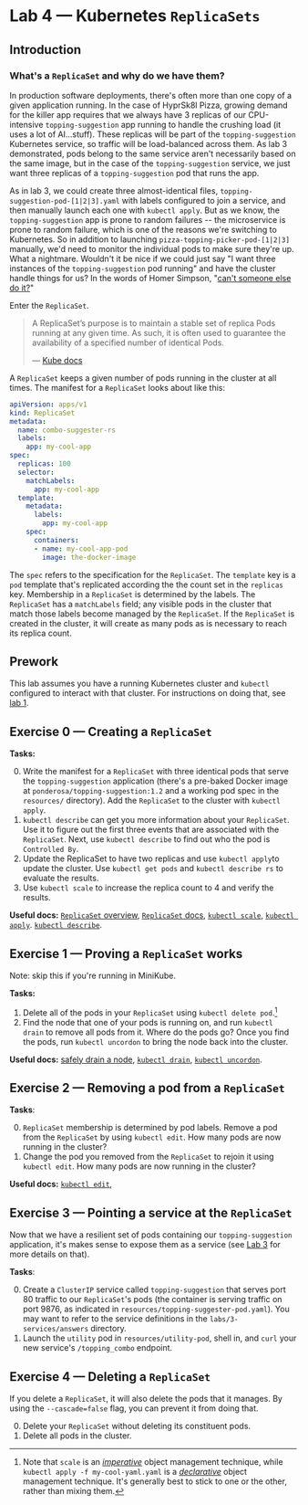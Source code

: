 # Lab 4 — Kubernetes `ReplicaSets`

## Introduction

### What's a `ReplicaSet` and why do we have them?


In production software deployments, there's often more than one copy of a given application running. In the case of HyprSk8l Pizza, growing demand for the killer app requires that we always have 3 replicas of our CPU-intensive `topping-suggestion` app running to handle the crushing load (it uses a lot of AI...stuff). These replicas will be part of the `topping-suggestion` Kubernetes service, so traffic will be load-balanced across them. As lab 3 demonstrated, pods belong to the same service aren't necessarily based on the same image, but in the case of the `topping-suggestion` service, we just want three replicas of a `topping-suggestion` pod that runs the app.

As in lab 3, we could create three almost-identical files, `topping-suggestion-pod-[1|2|3].yaml` with labels configured to join a service, and then manually launch each one with `kubectl apply`. But as we know, the `topping-suggestion` app is prone to random failures -- the microservice is prone to random failure, which is one of the reasons we're switching to Kubernetes. So in addition to launching `pizza-topping-picker-pod-[1|2|3]` manually, we'd need to monitor the individual pods to make sure they're up. What a nightmare. Wouldn't it be nice if we could just say "I want three instances of the `topping-suggestion` pod running" and have the cluster handle things for us?  In the words of Homer Simpson, "[can't someone else do it?](https://cdn-images-1.medium.com/max/800/1*P-adWnXHrR_HfC13xC-YPA.gif)" 

Enter the `ReplicaSet`. 

> A ReplicaSet’s purpose is to maintain a stable set of replica Pods running at any given time. As such, it is often used to guarantee the availability of a specified number of identical Pods.
>
> — [Kube docs](https://kubernetes.io/docs/concepts/workloads/controllers/replicaset/)

A `ReplicaSet` keeps a given number of pods running in the cluster at all times. The manifest for a `ReplicaSet` looks about like this:

```yaml
apiVersion: apps/v1
kind: ReplicaSet
metadata:
  name: combo-suggester-rs
  labels:
    app: my-cool-app
spec:
  replicas: 100
  selector:
    matchLabels:
      app: my-cool-app
  template:
    metadata:
      labels:
        app: my-cool-app
    spec:
      containers:
      - name: my-cool-app-pod
        image: the-docker-image
```

The `spec` refers to the specification for the `ReplicaSet`. The `template` key is a `pod` template that's replicated according the the count set in the `replicas` key. Membership in a `ReplicaSet` is determined by the labels. The `ReplicaSet` has a `matchLabels` field; any visible pods in the cluster that match those labels become managed by the `ReplicaSet`. If the `ReplicaSet` is created in the cluster, it will create as many pods as is necessary to reach its replica count.

## Prework

This lab assumes you have a running Kubernetes cluster and `kubectl` configured to interact with that cluster. For instructions on doing that, see [lab 1](https://github.com/ponderosa-io/kubernetes-101/tree/master/labs/1-kube-clusters).

## Exercise 0 — Creating a `ReplicaSet`

**Tasks:**

0. Write the manifest for a `ReplicaSet` with three identical pods that serve the `topping-suggestion` application (there's a pre-baked Docker image at `ponderosa/topping-suggestion:1.2` and a working pod spec in the `resources/` directory). Add the `ReplicaSet` to the cluster with `kubectl apply`. 
0. `kubectl describe` can get you more information about your `ReplicaSet`. Use it to figure out the first three events that are associated with the `ReplicaSet`. Next, use `kubectl describe` to find out who the pod is `Controlled By`.
0. Update the ReplicaSet to have two replicas and use `kubectl apply`to update the cluster. Use `kubectl get pods` and `kubectl describe rs` to evaluate the results.
0. Use `kubectl scale` to increase the replica count to 4 and verify the results.

**Useful docs:** [`ReplicaSet` overview](https://kubernetes.io/docs/concepts/workloads/controllers/replicaset/), [`ReplicaSet` docs](https://kubernetes.io/docs/reference/generated/kubernetes-api/v1.13/#replicaset-v1-apps),  [`kubectl scale`](https://kubernetes.io/docs/reference/generated/kubectl/kubectl-commands#scale), [`kubectl apply`](https://kubernetes.io/docs/reference/generated/kubectl/kubectl-commands#apply). [`kubectl describe`](https://kubernetes.io/docs/reference/generated/kubectl/kubectl-commands#describe).

## Exercise 1 — Proving a `ReplicaSet` works

Note: skip this if you're running in MiniKube.

**Tasks:**

1. Delete all of the pods in your `ReplicaSet` using `kubectl delete pod`.[^0]
2. Find the node that one of your pods is running on, and run `kubectl drain` to remove all pods from it. Where do the pods go? Once you find the pods, run `kubectl uncordon` to bring the node back into the cluster.

**Useful docs:** [safely drain a node](https://kubernetes.io/docs/tasks/administer-cluster/safely-drain-node/#use-kubectl-drain-to-remove-a-node-from-service), [`kubectl drain`](https://kubernetes.io/docs/reference/generated/kubectl/kubectl-commands#drain), [`kubectl uncordon`](https://kubernetes.io/docs/reference/generated/kubectl/kubectl-commands#uncordon).

## Exercise 2 — Removing a pod from a `ReplicaSet`

**Tasks**:

0. `ReplicaSet` membership is determined by pod labels. Remove a pod from the `ReplicaSet` by using `kubectl edit`. How many pods are now running in the cluster?
0. Change the pod you removed from the `ReplicaSet` to rejoin it using `kubectl edit`. How many pods are now running in the cluster?

**Useful docs:** [`kubectl edit`](https://kubernetes.io/docs/reference/generated/kubectl/kubectl-commands#edit), 

## Exercise 3 — Pointing a service at the `ReplicaSet`

Now that we have a resilient set of pods containing our `topping-suggestion` application, it's makes sense to expose them as a service (see [Lab 3](#todo) for more details on that).

**Tasks**:

0. Create a `ClusterIP` service called `topping-suggestion` that serves port 80 traffic to our `ReplicaSet`'s pods (the container is serving traffic on port 9876, as indicated in `resources/topping-suggester-pod.yaml`). You may want to refer to the service definitions in the `labs/3-services/answers` directory.
0. Launch the `utility` pod in `resources/utility-pod`, shell in, and `curl` your new service's `/topping_combo` endpoint.

## Exercise 4 — Deleting a `ReplicaSet`

If you delete a `ReplicaSet`, it will also delete the pods that it manages. By using the `--cascade=false` flag, you can prevent it from doing that.

0. Delete your `ReplicaSet` without deleting its constituent pods.
0. Delete all pods in the cluster.

[^0]: Note that `scale` is an [_imperative_](https://kubernetes.io/docs/concepts/overview/object-management-kubectl/overview/#imperative-commands) object management technique, while `kubectl apply -f my-cool-yaml.yaml` is a [_declarative_](https://kubernetes.io/docs/concepts/overview/object-management-kubectl/declarative-config/) object management technique. It's generally best to stick to one or the other, rather than mixing them.

[^0]: You can't. It's fun to try though!
